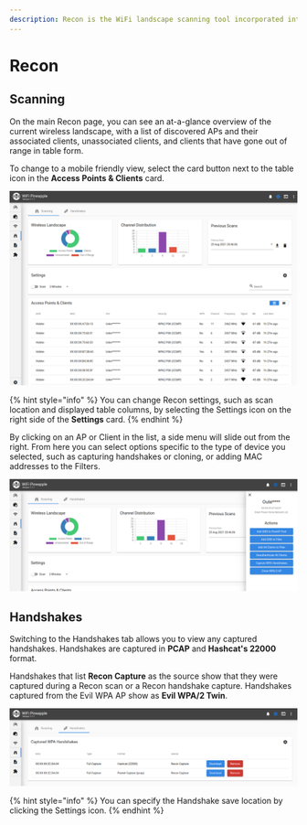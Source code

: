```yaml
---
description: Recon is the WiFi landscape scanning tool incorporated into PineAP.
---
```


# Recon

## Scanning

On the main Recon page, you can see an at-a-glance overview of the current wireless landscape, with a list of discovered APs and their associated clients, unassociated clients, and clients that have gone out of range in table form.

To change to a mobile friendly view, select the card button next to the table icon in the **Access Points & Clients** card.

![](<../.gitbook/assets/image (15).png>)

{% hint style="info" %}
You can change Recon settings, such as scan location and displayed table columns, by selecting the Settings icon on the right side of the **Settings** card.
{% endhint %}

By clicking on an AP or Client in the list, a side menu will slide out from the right. From here you can select options specific to the type of device you selected, such as capturing handshakes or cloning, or adding MAC addresses to the Filters.

![](<../.gitbook/assets/image (16).png>)

## Handshakes

Switching to the Handshakes tab allows you to view any captured handshakes. Handshakes are captured in **PCAP** and **Hashcat's 22000** format.

Handshakes that list **Recon Capture** as the source show that they were captured during a Recon scan or a Recon handshake capture. Handshakes captured from the Evil WPA AP show as **Evil WPA/2 Twin**.

![](<../.gitbook/assets/image (17).png>)

{% hint style="info" %}
You can specify the Handshake save location by clicking the Settings icon.
{% endhint %}
